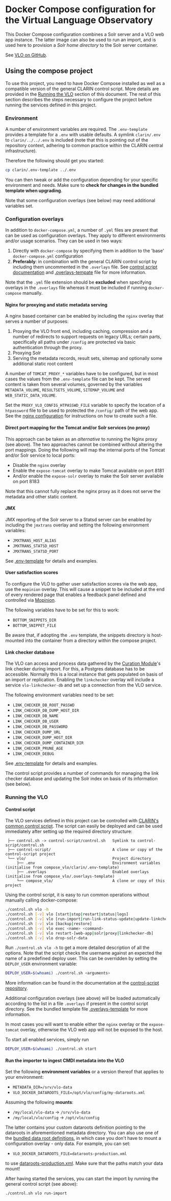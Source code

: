 # Docker Compose configuration for the Virtual Language Observatory

This Docker Compose configuration combines a Solr server and a VLO web app instance. The 
latter image can also be used to run an import, and is used here to provision a *Solr home
directory* to the Solr server container.

See [VLO on GitHub](https://github.com/clarin-eric/VLO).

## Using the compose project

To use this project, you need to have Docker Compose installed as well as a compatible
version of the general CLARIN control script. More details are provided in the
[Running the VLO](#running-the-vlo) section of this document. The rest of this section
describes the steps necessary to configure the project before running the services
defined in this project.

### Environment

A number of environment variables are required. The `.env-template` provides a template
for a `.env` with usable defaults. A symlink `clarin/.env` to `clarin/../../.env` 
is included (note that this is pointing out of the repository context, adhering to common
practice within the CLARIN central infrastructure). 

Therefore the following should get you started:

```sh
cp clarin/.env-template ../.env
```

You can then tweak or add the configuration depending for your specific environment and
needs. Make sure to **check for changes in the bundled template when upgrading**.

Note that some configuration overlays (see below) may need additional variables set.

### Configuration overlays

In addition to `docker-compose.yml`, a number of `.yml` files are present that can be
used as configuration overlays. They apply to different environments and/or usage
scenarios. They can be used in two ways:

1. Directly with `docker-compose` by specifying them in addition
to the 'base' `docker-compose.yml` configuration
2. **Preferably**: in combination with the general CLARIN control script by including them 
uncommented in the `.overlays` file. See [control script documentation](https://gitlab.com/CLARIN-ERIC/control-script/) and 
[.overlays-tempate](./.overlays-template) file for more information. 

Note that the `.yml` file extension should be **excluded** when specifying overlays 
in the `.overlays` file whereas it must be included if running `docker-compose` manually.

#### Nginx for proxying and static metadata serving

A nginx based container can be enabled by including the `nginx` overlay that serves
a number of purposes:

1. Proxying the VLO front end, including caching, compression and a number of redirects
to support requests on legacy URLs; certain parts, specifically all paths under `/config`
are protected via basic authentication through the proxy.
1. Proxying Solr
1. Serving the metadata records, result sets, sitemap and optionally some additional
static root content

A number of `TOMCAT_PROXY_*` variables have to be configured, but in most cases the
values from the `.env-template` file can be kept. The served content is taken from
several volumes, governed by the variables `METADATA_VOLUME`, `RESULTSETS_VOLUME`,
`SITEMAP_VOLUME` and `WEB_STATIC_DATA_VOLUME`.

Set the `PROXY_VLO_CONFIG_HTPASSWD_FILE` variable to specify the location of a
`htpassword` file to be used to protected the `/config/` path of the web app. See the
[nginx configuration](https://docs.nginx.com/nginx/admin-guide/security-controls/configuring-http-basic-authentication/)
for instructions on how to create such a file.

#### Direct port mapping for the Tomcat and/or Solr services (no proxy)

This approach can be taken as an *alternative* to running the Nginx proxy (see above).
The two approaches cannot be combined without altering the port mappings. Doing the
following will map the internal ports of the Tomcat and/or Solr service to local ports:

* Disable the `nginx` overlay
* Enable the `expose-tomcat` overlay to make Tomcat available on port 8181
* And/or enable the `expose-solr` overlay to make the Solr server available on port 8183

Note that this cannot fully replace the nginx proxy as it does not serve the metadata
and other static content.

#### JMX

JMX reporting of the Solr server to a Statsd server can be enabled by including the 
`jmxtrans` overlay and setting the following environment variables: 

* `JMXTRANS_HOST_ALIAS`
* `JMXTRANS_STATSD_HOST`
* `JMXTRANS_STATSD_PORT`

See [.env-template](clarin/.env-template) for details and examples.

#### User satisfaction scores

To configure the VLO to gather user satisfaction scores via the web app, use the
`mopinion` overlay. This will cause a snippet to be included at the end of every
rendered page that enables a feedback panel defined and controlled via 
[Mopinion](https://app.mopinion.com).

The following variables have to be set for this to work:

* `BOTTOM_SNIPPETS_DIR`
* `BOTTOM_SNIPPET_FILE`

Be aware that, if adopting the `.env` template, the snippets directory is host-mounted
into the container from a directory within the compose project.

#### Link checker database

The VLO can access and process data gathered by the
[Curation Module](http://curate.acdh.oeaw.ac.at/)'s link checker during import. For this,
a Postgres database has to be accessible. Normally this is a local instance that gets
populated on basis of an import or replication. Enabling the `linkchecker` overlay will
include a service `vlo-linkchecker-db` and set up a connection from the VLO service.

The following environment variables need to be set:

* `LINK_CHECKER_DB_ROOT_PASSWD`
* `LINK_CHECKER_DB_DUMP_HOST_DIR`
* `LINK_CHECKER_DB_NAME`
* `LINK_CHECKER_DB_USER`
* `LINK_CHECKER_DB_PASSWORD`
* `LINK_CHECKER_DUMP_URL`
* `LINK_CHECKER_DUMP_HOST_DIR`
* `LINK_CHECKER_DUMP_CONTAINER_DIR`
* `LINK_CHECKER_PRUNE_AGE`
* `LINK_CHECKER_DEBUG`

See [.env-template](clarin/.env-template) for details and examples.

The control script provides a number of commands for managing the link checker database
and updating the Solr index on basis of its information (see below).

### Running the VLO

#### Control script

The VLO services defined in this project can be controlled with 
[CLARIN's common control script](https://gitlab.com/CLARIN-ERIC/control-script).
The script can easily be deployed and can be used immediately after setting up the
required directory structure:
```
 ├── control.sh -> control-script/control.sh   Symlink to control-script/control.sh
 ├── control-script/                           A clone or copy of the control-script project
 └── vlo/                                      Project directory
     ├── .env                                  Environment variables (initialise from compose_vlo/clarin/.env-template)
     ├── .overlays                             Enabled overlays (initialise from compose_vlo/.overlays-template)
     └── compose_vlo/                          A clone or copy of this project
```

Using the control script, it is easy to run common operations without manually calling
docker-compose:

```sh
./control.sh vlo -h
./control.sh [-v] vlo [start|stop|restart|status|logs]
./control.sh [-v] vlo [run-import|run-link-status-update|update-linkchecker-db]
./control.sh [-v] vlo [backup|restore]
./control.sh [-v] vlo exec <name> <command>
./control.sh [-v] vlo restart-[web-app|solr|proxy|linkchecker-db]
./control.sh [-v] vlo drop-solr-data
```

Run `./control.sh vlo -h` to get a more detailed description of all the options. Note that
the script checks the username against an expected the name of a predefined deploy
user. This can be overridden by setting the `DEPLOY_USER` environment variable:

```sh
DEPLOY_USER=$(whoami) ./control.sh <arguments>
```

More information can be found in the documentation at the
[control-script repository](https://gitlab.com/CLARIN-ERIC/control-script).

Additional configuration overlays (see above) will be loaded automatically according to 
the list in a file `.overlays` if present in the control script directory. See
the bundled template file [.overlays-template](./.overlays-template)
for more information.

In most cases you will want to enable either the `nginx` overlay or the `expose-tomcat`
overlay, otherwise the VLO web app will not be exposed to the host.

To start all enabled services, simply run

```sh
DEPLOY_USER=$(whoami) ./control.sh start
```

#### Run the importer to ingest CMDI metadata into the VLO

Set the following **environment variables** or a version thereof that applies to your
environment:

- `METADATA_DIR=/srv/vlo-data`
- `VLO_DOCKER_DATAROOTS_FILE=/opt/vlo/config/my-dataroots.xml`

Assuming the following **mounts**:
- `/my/local/vlo-data` -> `/srv/vlo-data`
- `/my/local/vlo/config` -> `/opt/vlo/config`

The latter contains your custom dataroots definition pointing to the dataroots in 
aforementioned metadata directory. You can also use one of the [bundled data root
definitions](https://github.com/clarin-eric/VLO/tree/master/vlo-commons/src/main/resources),
in which case you don't have to mount a configuration overlay - only data. For example,
you can set:

- `VLO_DOCKER_DATAROOTS_FILE=dataroots-production.xml`

to use
[dataroots-production.xml](https://github.com/clarin-eric/VLO/blob/master/vlo-commons/src/main/resources/dataroots-production.xml).
Make sure that the paths match your data mount!

After having started the services, you can start the import by running the general
control script (see above):

```sh
./control.sh vlo run-import
```
